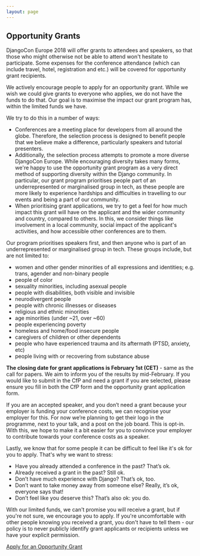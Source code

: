 ```yaml
---
layout: page
---
```


## Opportunity Grants

DjangoCon Europe 2018 will offer grants to attendees and speakers, so that those who might otherwise not be able to
attend won't hesitate to participate.  Some expenses for the conference attendance (which can include travel, hotel,
registration and etc.) will be covered for opportunity grant recipients.

We actively encourage people to apply for an opportunity grant. While we wish we could give grants to everyone who
applies, we do not have the funds to do that. Our goal is to maximise the impact our grant program has, within 
the limited funds we have.

We try to do this in a number of ways:

* Conferences are a meeting place for developers from all around the globe. Therefore, the selection process is designed
  to benefit people that we believe make a difference, particularly speakers and tutorial presenters.
* Additionally, the selection process attempts to promote a more diverse DjangoCon Europe. While encouraging diversity
  takes many forms, we're happy to use the opportunity grant program as a very direct method of supporting diversity
  within the Django community. In particular, our grant program prioritises people part of an underrepresented or marginalised
  group in tech, as these people are more likely to experience hardships and difficulties in travelling to our events and 
  being a part of our community.
* When prioritising grant applications, we try to get a feel for how much impact this grant will have on the applicant
  and the wider community and country, compared to others. In this, we consider things like involvement in a local community,
  social impact of the applicant's activities, and how accessible other conferences are to them.

Our program prioritises speakers first, and then anyone who is part of an underrepresented or marginalised group in tech.
These groups include, but are not limited to:

* women and other gender minorities of all expressions and identities; e.g. trans, agender and non-binary people
* people of color
* sexuality minorities, including asexual people
* people with disabilities, both visible and invisible
* neurodivergent people
* people with chronic illnesses or diseases
* religious and ethnic minorities
* age minorities (under ~21, over ~60)
* people experiencing poverty
* homeless and home/food insecure people
* caregivers of children or other dependents
* people who have experienced trauma and its aftermath (PTSD, anxiety, etc)
* people living with or recovering from substance abuse

**The closing date for grant applications is February 1st (CET)** - same as the call for papers. We aim to inform you of the results by mid-February. If you would like to submit in the CfP and need a grant if you are selected, please ensure you fill in both the CfP form and the opportunity grant application form. 

If you are an accepted speaker, and you don’t need a grant because your employer is funding your conference costs, we can recognise your employer for this. For now we’re planning to get their logo in the programme, next to your talk, and a post on the job board. This is opt-in. With this, we hope to make it a bit easier for you to convince your employer to contribute towards your conference costs as a speaker.

Lastly, we know that for some people it can be difficult to feel like it's ok for you to apply. That's why we want to stress:

* Have you already attended a conference in the past? That’s ok.
* Already received a grant in the past? Still ok.
* Don’t have much experience with Django? That’s ok, too.
* Don’t want to take money away from someone else? Really, it’s ok, everyone says that!
* Don’t feel like you deserve this? That’s also ok: you do.

With our limited funds, we can't promise you will receive a grant, but if you're not sure, we encourage you to apply.
If you're uncomfortable with other people knowing you received a grant, you don't have to tell them - our policy
is to never publicly identify grant applicants or recipients unless we have your explicit permission.

<div class="information-buttons">
  <a class="information" href="https://docs.google.com/forms/d/e/1FAIpQLSf5LnK6z2LB6Zm2ZfgjdIORyv-GlqP7r2KcpPQ23GmM4snT0g/viewform?usp=sf_link">
    Apply for an Opportunity Grant
  </a>
</div>
